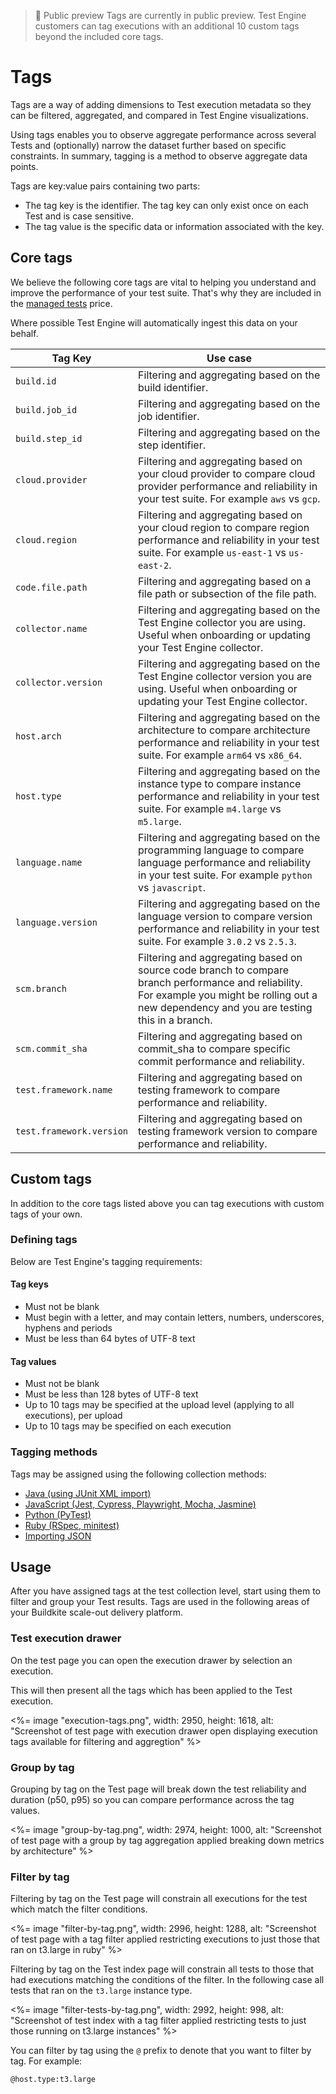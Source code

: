 > 📘 Public preview
> Tags are currently in public preview. Test Engine customers can tag
> executions with an additional 10 custom tags beyond the included core
> tags.

# Tags

Tags are a way of adding dimensions to Test execution metadata so they can be
filtered, aggregated, and compared in Test Engine visualizations.

Using tags enables you to observe aggregate performance across
several Tests and (optionally) narrow the dataset further based on specific
constraints. In summary, tagging is a method to observe aggregate data points.

Tags are key:value pairs containing two parts:

- The tag key is the identifier. The tag key can only exist once on each
Test and is case sensitive.
- The tag value is the specific data or information associated with the key.

## Core tags

We believe the following core tags are vital to helping you understand and
improve the performance of your test suite. That's why they are included in
the [managed tests](/docs/test-engine/usage_and_billing#managed-tests) price.

Where possible Test Engine will automatically ingest this data on your behalf.

<table class="responsive-table">
  <thead>
    <tr>
      <th>Tag Key</th>
      <th>Use case</th>
    </tr>
  </thead>
  <tbody>
    <tr>
      <td><code>build.id</code></td>
      <td>Filtering and aggregating based on the build identifier.</td>
    </tr>
    <tr>
      <td><code>build.job_id</code></td>
      <td>Filtering and aggregating based on the job identifier.</td>
    </tr>
    <tr>
      <td><code>build.step_id</code></td>
      <td>Filtering and aggregating based on the step identifier.</td>
    </tr>
    <tr>
      <td><code>cloud.provider</code></td>
      <td>
        Filtering and aggregating based on your cloud provider to compare
        cloud provider performance and reliability in your test suite.
        For example <code>aws</code> vs <code>gcp</code>.
      </td>
    </tr>
    <tr>
      <td><code>cloud.region</code></td>
      <td>
        Filtering and aggregating based on your cloud region to compare
        region performance and reliability in your test suite.
        For example <code>us-east-1</code> vs <code>us-east-2</code>.
      </td>
    </tr>
    <tr>
      <td><code>code.file.path</code></td>
      <td>
        Filtering and aggregating based on a file path or subsection
        of the file path.
      </td>
    </tr>
    <tr>
      <td><code>collector.name</code></td>
      <td>
        Filtering and aggregating based on the Test Engine collector you
        are using. Useful when onboarding or updating your Test Engine collector.
      </td>
    </tr>
    <tr>
      <td><code>collector.version</code></td>
      <td>
        Filtering and aggregating based on the Test Engine collector version you
        are using. Useful when onboarding or updating your Test Engine collector.
      </td>
    </tr>
    <tr>
      <td><code>host.arch</code></td>
      <td>
        Filtering and aggregating based on the architecture to compare
        architecture performance and reliability in your
        test suite. For example <code>arm64</code> vs <code>x86_64</code>.
      </td>
    </tr>
    <tr>
      <td><code>host.type</code></td>
      <td>
        Filtering and aggregating based on the instance type to compare
        instance performance and reliability in your
        test suite. For example <code>m4.large</code> vs <code>m5.large</code>.
      </td>
    </tr>
    <tr>
      <td><code>language.name</code></td>
      <td>
        Filtering and aggregating based on the programming language to compare
        language performance and reliability in your test suite.
        For example <code>python</code> vs <code>javascript</code>.
      </td>
    </tr>
    <tr>
      <td><code>language.version</code></td>
      <td>
        Filtering and aggregating based on the language version to compare
        version performance and reliability in your test suite.
        For example <code>3.0.2</code> vs <code>2.5.3</code>.
      </td>
    </tr>
    <tr>
      <td><code>scm.branch</code></td>
      <td>
        Filtering and aggregating based on source code branch to compare
        branch performance and reliability. For example you might
        be rolling out a new dependency and you are testing this in a branch.
      </td>
    </tr>
    <tr>
      <td><code>scm.commit_sha</code></td>
      <td>
        Filtering and aggregating based on commit_sha to compare specific
        commit performance and reliability.
      </td>
    </tr>
    <tr>
      <td><code>test.framework.name</code></td>
      <td>
        Filtering and aggregating based on testing framework to compare
        performance and reliability.
      </td>
    </tr>
    <tr>
      <td><code>test.framework.version</code></td>
      <td>
        Filtering and aggregating based on testing framework version to compare
        performance and reliability.
      </td>
    </tr>
  </tbody>
</table>

## Custom tags

In addition to the core tags listed above you can tag executions with custom
tags of your own.

### Defining tags

Below are Test Engine's tagging requirements:

#### Tag keys

- Must not be blank
- Must begin with a letter, and may contain letters, numbers, underscores, hyphens and periods
- Must be less than 64 bytes of UTF-8 text

#### Tag values

- Must not be blank
- Must be less than 128 bytes of UTF-8 text
- Up to 10 tags may be specified at the upload level (applying to all executions), per upload
- Up to 10 tags may be specified on each execution

### Tagging methods

Tags may be assigned using the following collection methods:

- [Java (using JUnit XML import)](/docs/test-engine/importing-junit-xml)
- [JavaScript (Jest, Cypress, Playwright, Mocha, Jasmine)](/docs/test-engine/javascript-collectors#upload-custom-tags-for-test-executions)
- [Python (PyTest)](/docs/test-engine/python-collectors#pytest-collector-upload-custom-tags-for-test-executions)
- [Ruby (RSpec, minitest)](/docs/test-engine/ruby-collectors#upload-custom-tags-for-test-executions)
- [Importing JSON](/docs/test-engine/importing-json#json-test-results-data-reference-execution-level-custom-tags)

## Usage

After you have assigned tags at the test collection level, start using
them to filter and group your Test results. Tags are used in the following areas
of your Buildkite scale-out delivery platform.

### Test execution drawer

On the test page you can open the execution drawer by selection an execution.

This will then present all the tags which has been applied to the Test execution.

<%= image "execution-tags.png", width: 2950, height: 1618, alt: "Screenshot of test page with execution drawer open displaying execution tags available for filtering and aggregtion" %>

### Group by tag

Grouping by tag on the Test page will break down the test reliability and duration (p50, p95)
so you can compare performance across the tag values.

<%= image "group-by-tag.png", width: 2974, height: 1000, alt: "Screenshot of test page with a group
  by tag aggregation applied breaking down metrics by architecture" %>

### Filter by tag

Filtering by tag on the Test page will constrain all executions for the test which match the filter
conditions.

<%= image "filter-by-tag.png", width: 2996, height: 1288, alt: "Screenshot of test page with a tag
filter applied restricting executions to just those that ran on t3.large in ruby" %>

Filtering by tag on the Test index page will constrain all tests to those that had executions
matching the conditions of the filter. In the following case all tests that ran on the `t3.large` instance type.

<%= image "filter-tests-by-tag.png", width: 2992, height: 998, alt: "Screenshot of test index with a tag filter applied restricting tests to just those running on t3.large instances" %>

You can filter by tag using the `@` prefix to denote that you want to filter by tag. For example:

```
@host.type:t3.large
```
